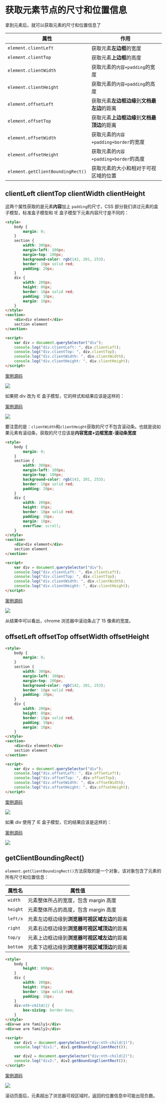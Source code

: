 # 获取元素节点的尺寸和位置信息

拿到元素后，就可以获取元素的尺寸和位置信息了

| 属性                              | 作用                                         |
| --------------------------------- | -------------------------------------------- |
| `element.clientLeft`              | 获取元素**左边框**的宽度                     |
| `element.clientTop`               | 获取元素**上边框**的高度                     |
| `element.clientWidth`             | 获取元素的`内容+padding`的宽度               |
| `element.clientHeight`            | 获取元素的`内容+padding`的高度               |
| `element.offsetLeft`              | 获取元素**左边框边缘**到**文档最左边**的距离 |
| `element.offsetTop`               | 获取元素**上边框边缘**到**文档最顶边**的距离 |
| `element.offsetWidth`             | 获取元素的`内容+padding+border`的宽度        |
| `element.offsetHeight`            | 获取元素的`内容+padding+border`的高度        |
| `element.getClientBoundingRect()` | 获取元素的大小和相对于可视区域的位置         |

## clientLeft clientTop clientWidth clientHeight

这两个属性获取的是元素**内容**加上 `padding`的尺寸，CSS 部分我们讲过元素的盒子模型，标准盒子模型和 IE 盒子模型下元素内容尺寸是不同的：

```html
<style>
    body {
        margin: 0;
    }
    section {
        width: 300px;
        margin-left: 100px;
        margin-top: 100px;
        background-color: rgb(142, 201, 253);
        border: 10px solid red;
        padding: 20px;
    }
    div {
        width: 200px;
        height: 80px;
        border: 10px solid red;
        padding: 10px;
        margin: 10px;
    }
</style>
<section>
    <div>div element</div>
    section element
</section>

<script>
    var div = document.querySelector("div");
    console.log("div.clientLeft: ", div.clientLeft);
    console.log("div.clientTop: ", div.clientTop);
    console.log("div.clientWidth: ", div.clientWidth);
    console.log("div.clientHeight: ", div.clientHeight);
</script>
```

[案例源码](./demo/dem01.html)

![](./images/01.png)

如果把 div 改为 IE 盒子模型，它的样式和结果应该是这样的：

[案例源码](./demo/dem02.html)

![](./images/02.png)

要注意的是：`clientWidth`和`clientHeight`获取的尺寸不包含滚动条。也就是说如果元素有滚动条，获取的尺寸应该是**内容宽度+边框宽度-滚动条宽度**

```html
<style>
    body {
        margin: 0;
    }
    section {
        width: 300px;
        margin-left: 100px;
        margin-top: 100px;
        background-color: rgb(142, 201, 253);
        border: 10px solid red;
        padding: 20px;
    }
    div {
        width: 200px;
        height: 80px;
        border: 10px solid red;
        padding: 10px;
        margin: 10px;
        overflow: scroll;
    }
</style>
<section>
    <div>div element</div>
    section element
</section>

<script>
    var div = document.querySelector("div");
    console.log("div.clientLeft: ", div.clientLeft);
    console.log("div.clientTop: ", div.clientTop);
    console.log("div.clientWidth: ", div.clientWidth);
    console.log("div.clientHeight: ", div.clientHeight);
</script>
```

[案例源码](./demo/dem03.html)

![](./images/03.png)

从结果中可以看出，chrome 浏览器中滚动条占了 15 像素的宽度。

## offsetLeft offsetTop offsetWidth offsetHeight

```html
<style>
    body {
        margin: 0;
    }
    section {
        width: 300px;
        margin-left: 100px;
        margin-top: 100px;
        background-color: rgb(142, 201, 253);
        border: 10px solid red;
        padding: 20px;
    }
    div {
        width: 200px;
        height: 80px;
        border: 10px solid red;
        padding: 10px;
        margin: 10px;
    }
</style>
<section>
    <div>div element</div>
    section element
</section>

<script>
    var div = document.querySelector("div");
    console.log("div.offsetLeft: ", div.offsetLeft);
    console.log("div.offsetTop: ", div.offsetTop);
    console.log("div.offsetWidth: ", div.offsetWidth);
    console.log("div.offsetHeight: ", div.offsetHeight);
</script>
```

[案例源码](./demo/dem04.html)

![](./images/04.png)

如果 div 使用了 IE 盒子模型，它的结果应该是这样的：

[案例源码](./demo/dem05.html)

![](./images/05.png)

## getClientBoundingRect()

`element.getClientBoundingRect()`方法获取的是一个对象，该对象包含了元素的所有尺寸和位置信息：

| 属性名   | 属性值                                       |
| -------- | -------------------------------------------- |
| `width`  | 元素整体所占的宽度，包含 margin 高度         |
| `height` | 元素整体所占的高度，包含 margin 高度         |
| `left/x` | 元素左边框边缘到**浏览器可视区域左边**的距离 |
| `right`  | 元素右边框边缘到**浏览器可视区域顶边**的距离 |
| `top/y`  | 元素上边框边缘到**浏览器可视区域左边**的距离 |
| `bottom` | 元素下边框边缘到**浏览器可视区域顶边**的距离 |

```html
<style>
    body {
        height: 800px;
    }
    div {
        width: 200px;
        height: 80px;
        border: 10px solid red;
        padding: 10px;
    }
    div:nth-child(2) {
        box-sizing: border-box;
    }
</style>
<div>we are family1</div>
<div>we are family2</div>

<script>
    var div1 = document.querySelector("div:nth-child(1)");
    console.log("div1:", div1.getBoundingClientRect());

    var div2 = document.querySelector("div:nth-child(2)");
    console.log("div2:", div2.getBoundingClientRect());
</script>
```

[案例源码](./demo/dem06.html)

![](./images/06.png)

滚动页面后，元素超出了浏览器可视区域时，返回的位置信息中可能出现负数。
